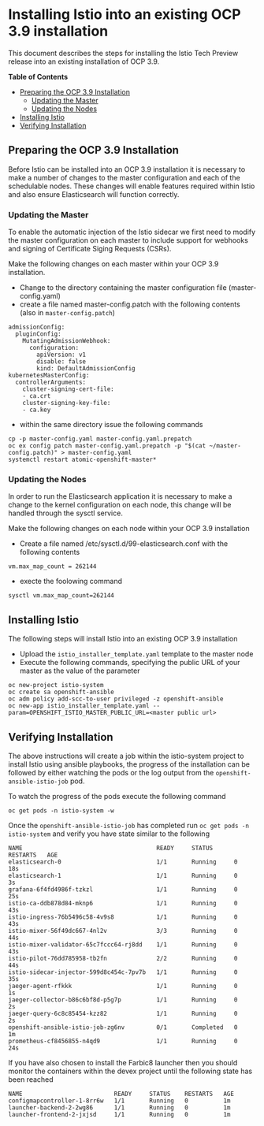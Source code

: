 # Installing Istio into an existing OCP 3.9 installation

This document describes the steps for installing the Istio Tech Preview release into an existing installation of OCP 3.9.

**Table of Contents**

- [Preparing the OCP 3.9 Installation](#preparing-the-ocp-39-installation)
   - [Updating the Master](#updating-the-master)
   - [Updating the Nodes](#updating-the-nodes)
- [Installing Istio](#installing-istio)
- [Verifying Installation](#verifying-installation)


## Preparing the OCP 3.9 Installation

Before Istio can be installed into an OCP 3.9 installation it is necessary to make a number of changes to the master configuration and each of the schedulable nodes.  These changes will enable features required within Istio and also ensure Elasticsearch will function correctly.

### Updating the Master

To enable the automatic injection of the Istio sidecar we first need to modify the master configuration on each master to include support for webhooks and signing of Certificate Siging Requests (CSRs).

Make the following changes on each master within your OCP 3.9 installation.

- Change to the directory containing the master configuration file (master-config.yaml)
- create a file named master-config.patch with the following contents (also in `master-config.patch`)

```
admissionConfig:
  pluginConfig:
    MutatingAdmissionWebhook:
      configuration:
        apiVersion: v1
        disable: false
        kind: DefaultAdmissionConfig
kubernetesMasterConfig:
  controllerArguments:
    cluster-signing-cert-file:
    - ca.crt
    cluster-signing-key-file:
    - ca.key
```

- within the same directory issue the following commands

```
cp -p master-config.yaml master-config.yaml.prepatch
oc ex config patch master-config.yaml.prepatch -p "$(cat ~/master-config.patch)" > master-config.yaml
systemctl restart atomic-openshift-master*
```

### Updating the Nodes
In order to run the Elasticsearch application it is necessary to make a change to the kernel configuration on each node, this change will be handled through the sysctl service.

Make the following changes on each node within your OCP 3.9 installation

- Create a file named /etc/sysctl.d/99-elasticsearch.conf with the following contents

`vm.max_map_count = 262144`

- execte the foolowing command

```
sysctl vm.max_map_count=262144
```

## Installing Istio

The following steps will install Istio into an existing OCP 3.9 installation

- Upload the `istio_installer_template.yaml` template to the master node
- Execute the following commands, specifying the public URL of your master as the value of the parameter

```
oc new-project istio-system
oc create sa openshift-ansible
oc adm policy add-scc-to-user privileged -z openshift-ansible
oc new-app istio_installer_template.yaml --param=OPENSHIFT_ISTIO_MASTER_PUBLIC_URL=<master public url>
```

## Verifying Installation
The above instructions will create a job within the istio-system project to install Istio using ansible playbooks, the progress of the installation can be followed by either watching the pods or the log output from the `openshift-ansible-istio-job` pod.

To watch the progress of the pods execute the following command

```
oc get pods -n istio-system -w
```

Once the `openshift-ansible-istio-job` has completed run `oc get pods -n istio-system` and verify you have state similar to the following

```
NAME                                      READY     STATUS      RESTARTS   AGE
elasticsearch-0                           1/1       Running     0          18s
elasticsearch-1                           1/1       Running     0          3s
grafana-6f4fd4986f-tzkzl                  1/1       Running     0          25s
istio-ca-ddb878d84-mknp6                  1/1       Running     0          43s
istio-ingress-76b5496c58-4v9s8            1/1       Running     0          43s
istio-mixer-56f49dc667-4nl2v              3/3       Running     0          44s
istio-mixer-validator-65c7fccc64-rj8dd    1/1       Running     0          43s
istio-pilot-76dd785958-tb2fn              2/2       Running     0          44s
istio-sidecar-injector-599d8c454c-7pv7b   1/1       Running     0          35s
jaeger-agent-rfkkk                        1/1       Running     0          1s
jaeger-collector-b86c6bf8d-p5g7p          1/1       Running     0          2s
jaeger-query-6c8c85454-kzz82              1/1       Running     0          2s
openshift-ansible-istio-job-zg6nv         0/1       Completed   0          1m
prometheus-cf8456855-n4qd9                1/1       Running     0          24s
```

If you have also chosen to install the Farbic8 launcher then you should monitor the containers within the devex project until the following state has been reached

```
NAME                          READY     STATUS    RESTARTS   AGE
configmapcontroller-1-8rr6w   1/1       Running   0          1m
launcher-backend-2-2wg86      1/1       Running   0          1m
launcher-frontend-2-jxjsd     1/1       Running   0          1m
```
